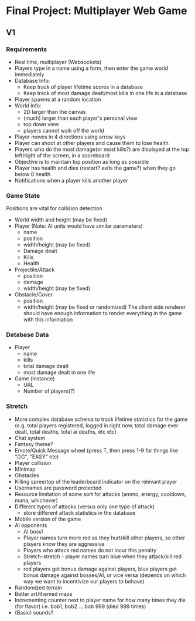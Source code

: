 # Final Project: Multiplayer Web Game

## V1

### Requirements

* Real time, multiplayer (Websockets)
* Players type in a name using a form, then enter the game world immediately
* Database Info:
  * Keep track of player lifetime scores in a database
  * Keep track of most damage dealt/most kills in one life in a database
* Player spawns at a random location
* World Info:
  * 2D larger than the canvas
  * (much) larger than each player's personal view
  * top down view
  * players cannot walk off the world
* Player moves in 4 directions using arrow keys
* Player can shoot at other players and cause them to lose health
* Players who do the most damage(or most kills?) are displayed at the top left/right of the screen, in a scoreboard
* Objective is to maintain top position as long as possible
* Player has health and dies (restart? exits the game?) when they go below 0 health
* Notifications when a player kills another player
 
### Game State
Positions are vital for collision detection
* World width and height (may be fixed)
* Player (Note: AI units would have similar parameters)
  * name
  * position
  * width/height (may be fixed)
  * Damage dealt
  * Kills
  * Health
* Projectile/Attack
  * position
  * damage
  * width/height (may be fixed)
* Obstacle/Cover
  * position
  * width/height (may be fixed or randomized)
The client side renderer should have enough information to render everything in the game with this information
 
### Database Data
* Player
  * name
  * kills
  * total damage dealt
  * most damage dealt in one life
* Game (instance)
  * URL
  * Number of players(?)
  
  
### Stretch
* More complex database schema to track lifetime statistics for the game (e.g. total players registered, logged in right now, total damage ever dealt, total deaths, total ai deaths, etc etc)
* Chat system
* Fantasy theme?
* Emote/Quick Message wheel (press T, then press 1-9 for things like "GG", "EASY" etc)
* Player collision
* Minimap
* Obstacles
* Killing spree/top of the leaderboard indicator on the relevant player
* Usernames are password protected
* Resource limitation of some sort for attacks (ammo, energy, cooldown, mana, whichever)
* Different types of attacks (versus only one type of attack)
  * store different attack statistics in the database
* Mobile version of the game
* AI opponents
  * AI boss!
  * Player names turn more red as they hurt/kill other players, so other players know they are aggressive
  * Players who attack red names do not incur this penalty
   * Stretch-stretch - player names turn blue when they attack/kill red players
   * red players get bonus damage against players, blue players get bonus damage against bosses/AI, or vice versa (depends on which way we want to incentivize our players to behave)
* Randomized terrain
* Better art/themed maps
* Incrementing counter next to player name for how many times they die (for flavor) i.e. bob1, bob2 ... bob 999 (died 999 times)
* (Basic) sounds?